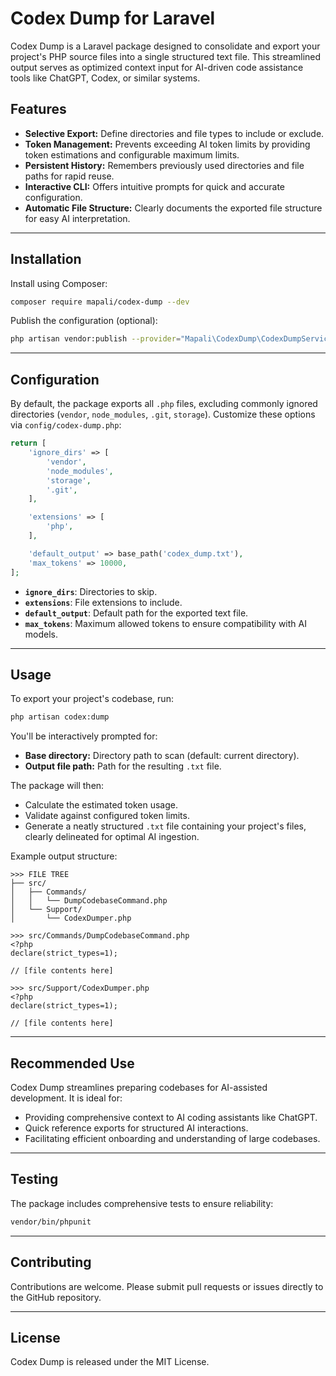 # Codex Dump for Laravel

Codex Dump is a Laravel package designed to consolidate and export your project's PHP source files into a single structured text file. This streamlined output serves as optimized context input for AI-driven code assistance tools like ChatGPT, Codex, or similar systems.

## Features

- **Selective Export:** Define directories and file types to include or exclude.
- **Token Management:** Prevents exceeding AI token limits by providing token estimations and configurable maximum limits.
- **Persistent History:** Remembers previously used directories and file paths for rapid reuse.
- **Interactive CLI:** Offers intuitive prompts for quick and accurate configuration.
- **Automatic File Structure:** Clearly documents the exported file structure for easy AI interpretation.

---

## Installation

Install using Composer:

```bash
composer require mapali/codex-dump --dev
```

Publish the configuration (optional):

```bash
php artisan vendor:publish --provider="Mapali\CodexDump\CodexDumpServiceProvider" --tag="config"
```

---

## Configuration

By default, the package exports all `.php` files, excluding commonly ignored directories (`vendor`, `node_modules`, `.git`, `storage`). Customize these options via `config/codex-dump.php`:

```php
return [
    'ignore_dirs' => [
        'vendor',
        'node_modules',
        'storage',
        '.git',
    ],

    'extensions' => [
        'php',
    ],

    'default_output' => base_path('codex_dump.txt'),
    'max_tokens' => 10000,
];
```

- **`ignore_dirs`**: Directories to skip.
- **`extensions`**: File extensions to include.
- **`default_output`**: Default path for the exported text file.
- **`max_tokens`**: Maximum allowed tokens to ensure compatibility with AI models.

---

## Usage

To export your project's codebase, run:

```bash
php artisan codex:dump
```

You'll be interactively prompted for:

- **Base directory:** Directory path to scan (default: current directory).
- **Output file path:** Path for the resulting `.txt` file.

The package will then:

- Calculate the estimated token usage.
- Validate against configured token limits.
- Generate a neatly structured `.txt` file containing your project's files, clearly delineated for optimal AI ingestion.

Example output structure:

```
>>> FILE TREE
├── src/
│   ├── Commands/
│   │   └── DumpCodebaseCommand.php
│   └── Support/
│       └── CodexDumper.php

>>> src/Commands/DumpCodebaseCommand.php
<?php
declare(strict_types=1);

// [file contents here]

>>> src/Support/CodexDumper.php
<?php
declare(strict_types=1);

// [file contents here]
```

---

## Recommended Use

Codex Dump streamlines preparing codebases for AI-assisted development. It is ideal for:

- Providing comprehensive context to AI coding assistants like ChatGPT.
- Quick reference exports for structured AI interactions.
- Facilitating efficient onboarding and understanding of large codebases.

---

## Testing

The package includes comprehensive tests to ensure reliability:

```bash
vendor/bin/phpunit
```

---

## Contributing

Contributions are welcome. Please submit pull requests or issues directly to the GitHub repository.

---

## License

Codex Dump is released under the MIT License.
